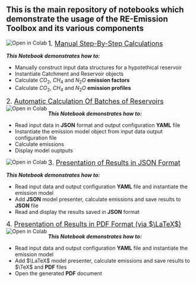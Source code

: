 ## This is the main repository of notebooks which demonstrate the usage of the RE-Emission Toolbox and its various components

<font size="4"> 1. [Manual Step-By-Step Calculations](01-Step-By-Step-Manual-Calculations.ipynb)</font>
<a href="https://colab.research.google.com/github/tomjanus/re-emission/blob/master/notebooks/01-Step-By-Step-Manual-Calculations.ipynb"><img align="left" src="https://colab.research.google.com/assets/colab-badge.svg" alt="Open in Colab" title="Open and Execute in Google Colaboratory"></a>

  <i><b>This Notebook demonstrates how to:</b></i>
  * Manually construct input data structures for a hypotethical reservoir
  * Instantiate Catchment and Reservoir objects </li>
  * Calculate $CO_2$, $CH_4$ and $N_2O$ <b>emission factors</b> </li>
  * Calculate $CO_2$, $CH_4$ and $N_2O$ <b>emission profiles</b> </li>

<font size="4"> 2. [Automatic Calculation Of Batches of Reservoirs](02-Automatic-Calculation-Of-Reservoir-Batches.ipynb)</font>
<a href="https://colab.research.google.com/github/tomjanus/re-emission/blob/master/notebooks/02-Automatic-Calculation-Of-Emissions-For-Batches-Of-Reservoirs.ipynb"><img align="left" src="https://colab.research.google.com/assets/colab-badge.svg" alt="Open in Colab" title="Open and Execute in Google Colaboratory"></a>

  <i><b>This Notebook demonstrates how to:</b></i>
  * Read input data in <b>JSON</b> format and output configuration <b>YAML</b> file
  * Instantiate the emission model object from input data output configuration file
  * Calculate emissions
  * Display model ouptputs
  
<font size="4"> 3. [Presentation of Results in JSON Format](03-Saving-Results-To-JSON)</font>
<a href="https://colab.research.google.com/github/tomjanus/re-emission/blob/master/notebooks/03-Saving-Results-To-JSON.ipynb"><img align="left" src="https://colab.research.google.com/assets/colab-badge.svg" alt="Open in Colab" title="Open and Execute in Google Colaboratory"></a>

  <i><b>This Notebook demonstrates how to:</b></i>
  * Read input data and output configuration <b>YAML</b> file and instantiate the emission model
  * Add <b>JSON</b> model presenter, calculate emissions and save results to <b>JSON</b> file
  * Read and display the results saved in <b>JSON</b> format
  
<font size="4"> 4. [Presentation of Results in PDF Format (via $\LaTeX$)](04-Saving-Results-To-LaTeX.ipynb)</font>
<a href="https://colab.research.google.com/github/tomjanus/re-emission/blob/master/notebooks/04-Saving-Results-To-LaTeX.ipynb"><img align="left" src="https://colab.research.google.com/assets/colab-badge.svg" alt="Open in Colab" title="Open and Execute in Google Colaboratory"></a>

  <i><b>This Notebook demonstrates how to:</b></i>
  * Read input data and output configuration <b>YAML</b> file and instantiate the emission model
  * Add $\LaTeX$ model presenter, calculate emissions and save results to $\TeX$ and <b>PDF</b> files
  * Open the generated <b>PDF</b> document
